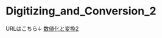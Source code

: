 # Digitizing_and_Conversion_2

URLはこちら↓
[数値化と変換2](http://shiraishikakuya.github.io/digitizing_and_conversion_2)
